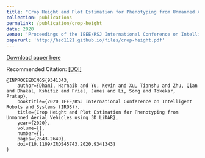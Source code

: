 ```yaml
---
title: "Crop Height and Plot Estimation for Phenotyping from Unmanned Aerial Vehicles using 3D LiDAR"
collection: publications
permalink: /publication/crop-height
date: 2020
venue: 'Proceedings of the IEEE/RSJ International Conference on Intelligent Robots and Systems (IROS)'
paperurl: 'http://hsd1121.github.io/files/crop-height.pdf'
---
```


[Download paper here](http://hsd1121.github.io/files/crop-height.pdf)

Recommended Citation:
[[DOI]](https://ieeexplore.ieee.org/document/9341343)

	@INPROCEEDINGS{9341343,
		author={Dhami, Harnaik and Yu, Kevin and Xu, Tianshu and Zhu, Qian and Dhakal, Kshitiz and Friel, James and Li, Song and Tokekar, Pratap},
		booktitle={2020 IEEE/RSJ International Conference on Intelligent Robots and Systems (IROS)}, 
		title={Crop Height and Plot Estimation for Phenotyping from Unmanned Aerial Vehicles using 3D LiDAR}, 
		year={2020},
		volume={},
		number={},
		pages={2643-2649},
		doi={10.1109/IROS45743.2020.9341343}
	}